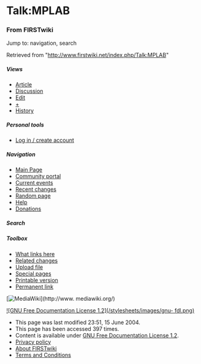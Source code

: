 # Talk:MPLAB

### From FIRSTwiki

Jump to: navigation, search

Retrieved from "<http://www.firstwiki.net/index.php/Talk:MPLAB>"

##### Views

  * [Article](/index.php/MPLAB)
  * [Discussion](/index.php/Talk:MPLAB)
  * [Edit](/index.php?title=Talk:MPLAB&action=edit)
  * [+](/index.php?title=Talk:MPLAB&action=edit&section=new)
  * [History](/index.php?title=Talk:MPLAB&action=history)

##### Personal tools

  * [Log in / create account](/index.php?title=Special:Userlogin&returnto=Talk:MPLAB)

[](/index.php/Main_Page "Main Page" )

##### Navigation

  * [Main Page](/index.php/Main_Page)
  * [Community portal](/index.php/FIRSTwiki:Community_portal)
  * [Current events](/index.php/Current_events)
  * [Recent changes](/index.php/Special:Recentchanges)
  * [Random page](/index.php/Special:Random)
  * [Help](/index.php/Help:Contents)
  * [Donations](/index.php/FIRSTwiki:Site_support)

##### Search



##### Toolbox

  * [What links here](/index.php/Special:Whatlinkshere/Talk:MPLAB)
  * [Related changes](/index.php/Special:Recentchangeslinked/Talk:MPLAB)
  * [Upload file](/index.php/Special:Upload)
  * [Special pages](/index.php/Special:Specialpages)
  * [Printable version](/index.php?title=Talk:MPLAB&printable=yes)
  * [Permanent link](/index.php?title=Talk:MPLAB&oldid=39498)

[![MediaWiki](/skins/common/images/poweredby_mediawiki_88x31.png)](http://www.
mediawiki.org/)

[![GNU Free Documentation License 1.2](/stylesheets/images/gnu-
fdl.png)](http://www.gnu.org/copyleft/fdl.html)

  * This page was last modified 23:51, 15 June 2004.
  * This page has been accessed 397 times.
  * Content is available under [GNU Free Documentation License 1.2](http://www.gnu.org/copyleft/fdl.html "http://www.gnu.org/copyleft/fdl.html" ).
  * [Privacy policy](/index.php/FIRSTwiki:Privacy_policy "FIRSTwiki:Privacy policy" )
  * [About FIRSTwiki](/index.php/FIRSTwiki:About "FIRSTwiki:About" )
  * [Terms and Conditions](/index.php/FIRSTwiki:Terms_and_conditions "FIRSTwiki:Terms and conditions" )

